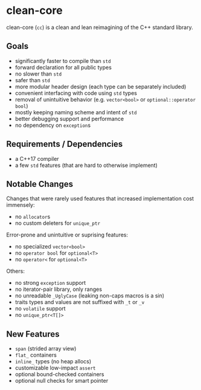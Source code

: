 # clean-core
clean-core (`cc`) is a clean and lean reimagining of the C++ standard library.

## Goals

* significantly faster to compile than `std`
* forward declaration for all public types
* no slower than `std`
* safer than `std`
* more modular header design (each type can be separately included)
* convenient interfacing with code using `std` types
* removal of unintuitive behavior (e.g. `vector<bool>` or `optional::operator bool`)
* mostly keeping naming scheme and intent of `std`
* better debugging support and performance
* no dependency on `exception`s

## Requirements / Dependencies

* a C++17 compiler
* a few `std` features (that are hard to otherwise implement)

## Notable Changes

Changes that were rarely used features that increased implementation cost immensely:

* no `allocator`s
* no custom deleters for `unique_ptr`

Error-prone and unintuitive or suprising features:

* no specialized `vector<bool>`
* no `operator bool` for `optional<T>`
* no `operator<` for `optional<T>`

Others:

* no strong `exception` support
* no iterator-pair library, only ranges
* no unreadable `_UglyCase` (leaking non-caps macros is a sin)
* traits types and values are not suffixed with `_t` or `_v`
* no `volatile` support
* no `unique_ptr<T[]>`

## New Features

* `span` (strided array view)
* `flat_` containers
* `inline_` types (no heap allocs)
* customizable low-impact `assert`
* optional bound-checked containers
* optional null checks for smart pointer
